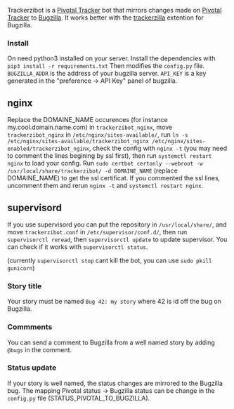 Trackerzibot is a
[Pivotal Tracker](https://www.pivotaltracker.com/) bot that mirrors
changes made on [Pivotal Tracker](https://www.pivotaltracker.com/) to  [Bugzilla](https://www.bugzilla.org/). It works better with the [trackerzilla](https://github.com/lemoineat/Trackerzilla/) extention for Bugzilla.

### Install

On need python3 installed on your server. Install the dependencies with `pip3 install -r requirements.txt`
Then modifies the `config.py` file. `BUGZILLA_ADDR` is the address of your bugzilla server.
`API_KEY` is a key generated in the "preference -> API Key" panel of bugzilla.

## nginx

Replace the DOMAINE_NAME occurences (for instance my.cool.domain.name.com) in `trackerzibot_nginx`, move `trackerzibot_nginx` in `/etc/nginx/sites-available/`, run `ln -s /etc/nginx/sites-available/trackerzibot_nginx /etc/nginx/sites-enabled/trackerzibot_nginx`, check the config with `nginx -t` (you may need to comment the lines begining by ssl first), then run `systemctl restart nginx` to load your config. Run `sudo certbot certonly --webroot -w /usr/local/share/trackerzibot/ -d DOMAINE_NAME` (replace DOMAINE_NAME) to get the ssl certificat. If you commented the ssl lines, uncomment them and rerun `nginx -t` and `systemctl restart nginx`.


## supervisord

If you use supervisord you can put the repository in `/usr/local/share/`,  and move `trackerzibot.conf` in `/etc/supervisor/conf.d/`, then run `supervisorctl reread`, then `supervisorctl update` to update supervisor. You can check if it works with `supervisorctl status`.

(currently `supervisorctl stop` cant kill the bot, you can use `sudo pkill gunicorn`)


### Story title

Your story must be named `Bug 42: my story` where 42 is id off the bug on Bugzilla.

### Commments

You can send a comment to Bugzilla from a well named story by adding `@bugs` in the comment.

### Status update

If your story is well named, the status changes are mirrored to the Bugzilla bug. The mapping Pivotal status -> Bugzilla status can be change in the `config.py` file (STATUS_PIVOTAL_TO_BUGZILLA).
